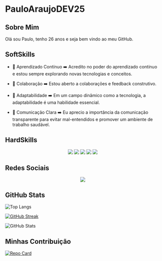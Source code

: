 # PauloAraujoDEV25

## Sobre Mim
Olá sou Paulo, tenho 26 anos e seja bem vindo ao meu GitHub.

## SoftSkills
- 🌱 Aprendizado Contínuo ➡️
 Acredito no poder do aprendizado contínuo e estou sempre explorando novas tecnologias e conceitos. 

- 🤝 Colaboração ➡️
 Estou aberto a colaborações e feedback construtivo.

- 🔄 Adaptabilidade ➡️
 Em um campo dinâmico como a tecnologia, a adaptabilidade é uma habilidade essencial.

- 🎤 Comunicação Clara ➡️
Eu aprecio a importância da comunicação transparente para evitar mal-entendidos e promover um ambiente de trabalho saudável.

## HardSkills

<div align="center">
  <img src="https://img.shields.io/badge/Git-fc6d26?style=for-the-badge&logo=git&logoColor=white">
  <img src="https://img.shields.io/badge/GitHub-black.svg?style=for-the-badge&logo=github&logoColor=white">
  <img src="https://img.shields.io/badge/Java-FF0000?style=for-the-badge&logo=openjdk&logoColor=white">
  <img src="https://img.shields.io/badge/MySQL-2D5D8A?style=for-the-badge&logo=mysql&logoColor=white">
  <img src="https://img.shields.io/badge/Oracle_SQL-F80000?style=for-the-badge&logo=oracle&logoColor=white">
</div>

## Redes Sociais

<div align="center">
  <a href="https://www.linkedin.com/in/paulo-henrique-ara%C3%BAjo-12b93b260/"><img src="https://img.shields.io/badge/LinkedIn-%230077B5.svg?logo=linkedin&logoColor=white"></a>
</div>


## GitHub Stats
![Top Langs](https://github-readme-stats-git-masterrstaa-rickstaa.vercel.app/api/top-langs/?username=PauloAraujoDEV25&bg_color=000&border_color=30A3DC&title_color=E94D5F&text_color=FFF)

[![GitHub Streak](https://streak-stats.demolab.com/?user=SEUUSERNAME&theme=bear&background=000&border=30A3DC&dates=FFF)](https://git.io/streak-stats)


![GitHub Stats](https://github-readme-stats.vercel.app/api?username=PauloAraujoDEV25&theme=transparent&bg_color=000&border_color=30A3DC&show_icons=true&icon_color=30A3DC&title_color=E94D5F&text_color=black) 


## Minhas  Contribuição

[![Repo Card](https://github-readme-stats.vercel.app/api/pin/?username=SEUUSERNAME&repo=SEUREPOSITORIO&bg_color=000&border_color=30A3DC&show_icons=true&icon_color=30A3DC&title_color=E94D5F&text_color=FFF)](https://github.com/PauloAraujoDEV25/v360-App)
